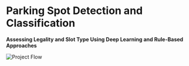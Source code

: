 # Parking Spot Detection and Classification
**Assessing Legality and Slot Type Using Deep Learning and Rule-Based Approaches**

![Project Flow](https://github.com/user-attachments/assets/ca3eaca6-567d-4a87-b273-2893a356b41a)
